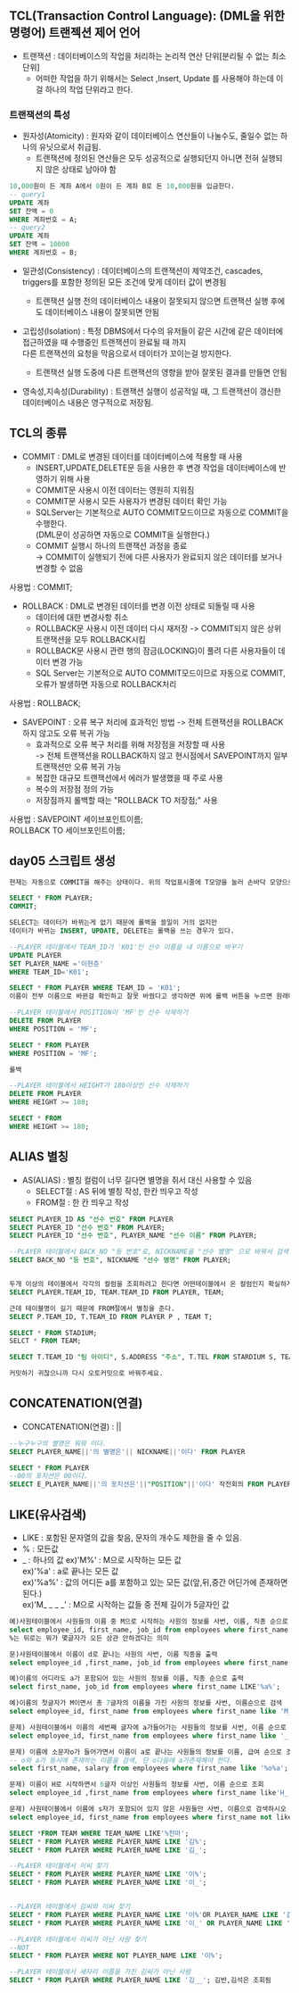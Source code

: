 ## TCL(Transaction Control Language): (DML을 위한 명령어) 트랜젝션 제어 언어
- 트랜잭션 : 데이터베이스의 작업을 처리하는 논리적 연산 단위[분리될 수 없는 최소 단위]
    - 어떠한 작업을 하기 위해서는 Select ,Insert, Update 를 사용해야 하는데 이걸 하나의 작업 단위라고 한다.


### 트랜잭션의 특성
- 원자성(Atomicity) : 원자와 같이 데이터베이스 연산들이 나눌수도, 줄일수 없는 하나의 유닛으로서 취급됨.
    - 트랜잭션에 정의된 연산들은 모두 성공적으로 실행되던지 아니면 전혀 실행되지 않은 상태로 남아야 함

```SQL
10,000원이 든 계좌 A에서 0원이 든 계좌 B로 돈 10,000원을 입금한다.
-- query1
UPDATE 계좌
SET 잔액 = 0
WHERE 계좌번호 = A;
-- query2
UPDATE 계좌
SET 잔액 = 10000
WHERE 계좌번호 = B;
```
  
  
- 일관성(Consistency) : 데이터베이스의 트랜잭션이 제약조건, cascades, triggers를 포함한 정의된 모든 조건에 맞게 데이터 값이 변경됨
    - 트랜잭션 실행 전의 데이터베이스 내용이 잘못되지 않으면 트랜잭션 실행 후에도 데이터베이스 내용이 잘못되면 안됨

- 고립성(Isolation) : 특정 DBMS에서 다수의 유저들이 같은 시간에 같은 데이터에 접근하였을 때 수행중인 트랜잭션이 완료될 때 까지<br> 다른 트랜잭션의 요청을 막음으로서 데이터가 꼬이는걸 방지한다.
    - 트랜잭션 실행 도중에 다른 트랜잭션의 영향을 받아 잘못된 결과를 만들면 안됨

- 영속성,지속성(Durability) : 트랜잭션 실행이 성공적일 때, 그 트랜잭션이 갱신한 데이터베이스 내용은 영구적으로 저장됨.


## TCL의 종류

- COMMIT : DML로 변경된 데이터를 데이터베이스에 적용할 때 사용
  - INSERT,UPDATE,DELETE문 등을 사용한 후 변경 작업을 데이터베이스에 반영하기 위해 사용
  - COMMIT문 사용시 이전 데이터는 영원히 지워짐
  - COMMIT문 사용시 모든 사용자가 변경된 데이터 확인 가능
  - SQLServer는 기본적으로 AUTO COMMIT모드이므로 자동으로 COMMIT을 수행한다.<br> (DML문이 성공하면 자동으로 COMMIT을 실행한다.)
  - COMMIT 실행시 하나의 트랜잭션 과정을 종료<br> → COMMIT이 실행되기 전에 다른 사용자가 완료되지 않은 데이터를 보거나 변경할 수 없음<br>

사용법 : COMMIT;<br>

- ROLLBACK : DML로 변경된 데이터를 변경 이전 상태로 되돌릴 때 사용
    - 데이터에 대한 변경사항 취소
    - ROLLBACK문 사용시 이전 데이터 다시 재저장 -> COMMIT되지 않은 상위 트랜잭션을 모두 ROLLBACK시킴
    - ROLLBACK문 사용시 관련 행의 잠금(LOCKING)이 풀려 다른 사용자들이 데이터 변경 가능
    - SQL Server는 기본적으로 AUTO COMMIT모드이므로 자동으로 COMMIT, 오류가 발생하면 자동으로 ROLLBACK처리

사용법 : ROLLBACK;<br>

- SAVEPOINT : 오류 복구 처리에 효과적인 방법 -> 전체 트랜잭션을 ROLLBACK하지 않고도 오류 복귀 가능
    - 효과적으로 오류 복구 처리를 위해 저장점을 저장할 때 사용<br> -> 전체 트랜잭션을 ROLLBACK하지 않고 현시점에서 SAVEPOINT까지 일부 트랜잭션만 오류 복귀 가능
    - 복잡한 대규모 트랜잭션에서 에러가 발생했을 때 주로 사용
    - 복수의 저장점 정의 가능
    - 저장점까지 롤백할 때는 "ROLLBACK TO 저장점;" 사용

사용법 : SAVEPOINT 세이브포인트이름;<br>
ROLLBACK TO 세이브포인트이름;<br>

## day05 스크립트 생성

```SQL
현재는 자동으로 COMMIT을 해주는 상태이다. 위의 작업표시줄에 T모양을 눌러 손바닥 모양으로 바꾼다. 내가 직접 트랜젝션을 관리하겠다는 의미

SELECT * FROM PLAYER;
COMMIT;

SELECT는 데이터가 바뀌는게 없기 때문에 롤백을 쓸일이 거의 없지만
데이터가 바뀌는 INSERT, UPDATE, DELETE는 롤백을 쓰는 경우가 있다.

--PLAYER 테이블에서 TEAM_ID가 'K01'인 선수 이름을 내 이름으로 바꾸기
UPDATE PLAYER
SET PLAYER_NAME ='이현준'
WHERE TEAM_ID='K01';

SELECT * FROM PLAYER WHERE TEAM_ID = 'K01';
이름이 전부 이름으로 바뀐걸 확인하고 잘못 바꿨다고 생각하면 위에 롤백 버튼을 누르면 원래대로 돌아간다.

--PLAYER 테이블에서 POSITION이 'MF'인 선수 삭제하기
DELETE FROM PLAYER
WHERE POSITION = 'MF';

SELECT * FROM PLAYER
WHERE POSITION = 'MF';

롤백

--PLAYER 테이블에서 HEIGHT가 180이상인 선수 삭제하기
DELETE FROM PLAYER
WHERE HEIGHT >= 180;

SELECT * FROM
WHERE HEIGHT >= 180;
```
## ALIAS 별칭
- AS(ALIAS) : 별칭	컬럼이 너무 길다면 별명을 쥐서 대신 사용할 수 있음
    - SELECT절 : AS 뒤에 별칭 작성, 한칸 띄우고 작성
    - FROM절 : 한 칸 띄우고 작성

```SQL
SELECT PLAYER_ID AS "선수 번호" FROM PLAYER
SELECT PLAYER_ID "선수 번호" FROM PLAYER;
SELECT PLAYER_ID "선수 번호", PLAYER_NAME "선수 이름" FROM PLAYER;

--PLAYER 테이블에서 BACK_NO "등 번호"로, NICKNAME을 "선수 별명" 으로 바꿔서 검색
SELECT BACK_NO "등 번호", NICKNAME "선수 별명" FROM PLAYER;


두개 이상의 테이블에서 각각의 컬럼을 조회하려고 한다면 어떤테이블에서 온 컬럼인지 확실하게 적어줘야 한다.
SELECT PLAYER.TEAM_ID, TEAM.TEAM_ID FROM PLAYER, TEAM;

근데 테이블명이 길기 때문에 FROM절에서 별칭을 준다.
SELECT P.TEAM_ID, T.TEAM_ID FROM PLAYER P , TEAM T;

SELECT * FROM STADIUM;
SELCT * FROM TEAM;

SELECT T.TEAM_ID "팀 아이디", S.ADDRESS "주소", T.TEL FROM STARDIUM S, TEAM T;

커밋하기 귀찮으니까 다시 오토커밋으로 바꿔주세요.
```

## CONCATENATION(연결)
- CONCATENATION(연결) : ||

```SQL
--누구누구의 별명은 뭐뭐 이다.
SELECT PLAYER_NAME||'의 별명은'|| NICKNAME||'이다' FROM PLAYER

SELECT * FROM PLAYER
--00의 포지션은 00이다.
SELECT E_PLAYER_NAME||'의 포지션은'||"POSITION"||'이다' 작전회의 FROM PLAYER;
```
## LIKE(유사검색)
- LIKE : 포함된 문자열의 값을 찾음, 문자의 개수도 제한을 줄 수 있음.
- % : 모든값
- _ : 하나의 값
ex)'M%' : M으로 시작하는 모든 값<br>
ex)'%a' : a로 끝나는 모든 값<br>
ex)'%a%' : 값의 어디든 a를 포함하고 있는 모든 값(앞,뒤,중간 어딘가에 존재하면 된다.)<br>
ex)'M_ _ _ _' : M으로 시작하는 값들 중 전체 길이가 5글자인 값<br>

```SQL
예)사원테이블에서 사원들의 이름 중 M으로 시작하는 사원의 정보를 사번, 이름, 직종 순으로 출력
select employee_id, first_name, job_id from employees where first_name LIKE 'M%';
%는 뒤로는 뭐가 몇글자가 오든 상관 안하겠다는 의미

문)사원테이블에서 이름이 d로 끝나는 사원의 사번, 이름 직종을 출력
select employee_id ,first_name, job_id from employees where first_name LIKE'%d';

예)이름의 어디라도 a가 포함되어 있는 사원의 정보를 이름, 직종 순으로 출력
select first_name, job_id from employees where first_name LIKE'%a%';

예)이름의 첫글자가 M이면서 총 7글자의 이름을 가진 사원의 정보를 사번, 이름순으로 검색
select employee_id, first_name from employees where first_name like 'M______'

문제) 사원테이블에서 이름의 세번째 글자에 a가들어가는 사원들의 정보를 사번, 이름 순으로 출력
select employee_id, first_name from employees where first_name like '_ _ a%';

문제) 이름에 소문자o가 들어가면서 이름이 a로 끝나는 사원들의 정보를 이름, 급여 순으로 조회
-- o와 a가 동시에 존재하는 이름을 검색, 단 o다음에 a가존재해야 한다.
select first_name, salary from employees where first_name like '%o%a';

문제) 이름이 H로 시작하면서 6글자 이상인 사원들의 정보를 사번, 이름 순으로 조회
select employee_id ,first_name from employees where first_name like'H_ _ _ _ _%';

문제) 사원테이블에서 이름에 s자가 포함되어 있지 않은 사원들만 사번, 이름으로 검색하시오
select employee_id, first_name from employees where first_name not like'%s%';

SELECT *FROM TEAM WHERE TEAM_NAME LIKE'%천마';
SELECT * FROM PLAYER WHERE PLAYER_NAME LIKE '김%';
SELECT * FROM PLAYER WHERE PLAYER_NAME LIKE '김_';

--PLAYER 테이블에서 이씨 찾기
SELECT * FROM PLAYER WHERE PLAYER_NAME LIKE '이%';
SELECT * FROM PLAYER WHERE PLAYER_NAME LIKE '이_';


--PLAYER 테이블에서 김씨와 이씨 찾기
SELECT * FROM PLAYER WHERE PLAYER_NAME LIKE '이%'OR PLAYER_NAME LIKE '김%';
SELECT * FROM PLAYER WHERE PLAYER_NAME LIKE '이_' OR PLAYER_NAME LIKE '김_';

--PLAYER 테이블에서 이씨가 아닌 사람 찾기
--NOT
SELECT * FROM PLAYER WHERE NOT PLAYER_NAME LIKE '이%';

--PLAYER 테이블에서 세자리 이름을 가진 김씨가 아닌 사람
SELECT * FROM PLAYER WHERE PLAYER_NAME LIKE '김__'; 김반,김석은 조회됨
```

